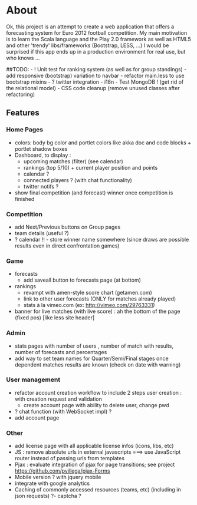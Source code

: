 
# About

Ok, this project is an attempt to create a web application that offers a forecasting system for Euro 2012 football competition.
My main motivation is to learn the Scala language and the Play 2.0 framework as well as HTML5 and other 'trendy' libs/frameworks (Bootstrap, LESS, ...)
I would be surprised if this app ends up in a production environment for real use, but who knows ...

##TODO:
	- ! Unit test for ranking system (as well as for group standings)
	- add responsive (bootstrap) variation to navbar
	- refactor main.less to use bootstrap mixins
	- ? twitter integration
	- i18n
	- Test MongoDB ! (get rid of the relational model)
	- CSS code cleanup (remove unused classes after refactoring)

## Features

### Home Pages

- colors:
	body bg color and portlet colors like akka doc and code blocks + portlet shadow boxes
- Dashboard, to display :
	- upcoming matches (filter) (see calendar)
	- rankings (top 5/10) + current player position and points
	- calendar ?
	- connected players ? (with chat functionality)
	- twitter notifs ?
- show final competition (and forecast) winner once competition is finished
	
### Competition

- add Next/Previous buttons on Group pages
- team details (useful ?)
- ? calendar
!! - store winner name somewhere (since draws are possible results even in direct confrontation games)

### Game

- forecasts
	- add saveall button to forecasts page (at bottom)
- rankings
	- revampt with amen-style score chart (getamen.com)
	- link to other user forecasts (ONLY for matches already played)
	- stats à la vimeo.com (ex: http://vimeo.com/29763331)
- banner for live matches (with live score) : ah the bottom of the page (fixed pos) [like less site header]

### Admin
- stats pages with number of users , number of match with results, number of forecasts and percentages
- add way to set team names for Quarter/Semi/Final stages once dependent matches results are known (check on date with warning)

### User management
- refactor account creation workflow to include 2 steps user creation : with creation request and validation
	- create account page with ability to delete user, change pwd
- ? chat function (with WebSocket impl) ?
- add account page
	
### Other
- add license page with all applicable license infos (icons, libs, etc)
- JS : remove absolute urls in external javascripts ===> use JavaScript router instead of passing urls from templates
- Pjax : evaluate integration of pjax for page transitions; see project https://github.com/pvillega/pjax-Forms
- Mobile version ? with jquery mobile
- integrate with google analytics
- Caching of commonly accessed resources (teams, etc) (including in json requests)
?- captcha ?
